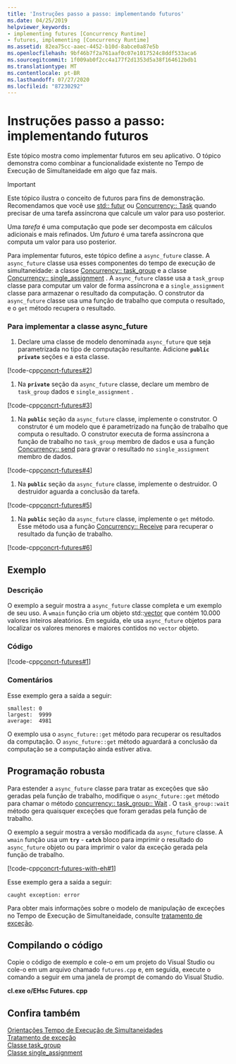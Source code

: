 ```yaml
---
title: 'Instruções passo a passo: implementando futuros'
ms.date: 04/25/2019
helpviewer_keywords:
- implementing futures [Concurrency Runtime]
- futures, implementing [Concurrency Runtime]
ms.assetid: 82ea75cc-aaec-4452-b10d-8abce0a87e5b
ms.openlocfilehash: 9bf46b7f2a761aaf0c07e1017524c8ddf533aca6
ms.sourcegitcommit: 1f009ab0f2cc4a177f2d1353d5a38f164612bdb1
ms.translationtype: MT
ms.contentlocale: pt-BR
ms.lasthandoff: 07/27/2020
ms.locfileid: "87230292"
---
```

# <a name="walkthrough-implementing-futures"></a>Instruções passo a passo: implementando futuros

Este tópico mostra como implementar futuros em seu aplicativo. O tópico demonstra como combinar a funcionalidade existente no Tempo de Execução de Simultaneidade em algo que faz mais.

> [!IMPORTANT]
> Este tópico ilustra o conceito de futuros para fins de demonstração. Recomendamos que você use [std:: futur](../../standard-library/future-class.md) ou [Concurrency:: Task](../../parallel/concrt/reference/task-class.md) quando precisar de uma tarefa assíncrona que calcule um valor para uso posterior.

Uma *tarefa* é uma computação que pode ser decomposta em cálculos adicionais e mais refinados. Um *futuro* é uma tarefa assíncrona que computa um valor para uso posterior.

Para implementar futuros, este tópico define a `async_future` classe. A `async_future` classe usa esses componentes do tempo de execução de simultaneidade: a classe [Concurrency:: task_group](reference/task-group-class.md) e a classe [Concurrency:: single_assignment](../../parallel/concrt/reference/single-assignment-class.md) . A `async_future` classe usa a `task_group` classe para computar um valor de forma assíncrona e a `single_assignment` classe para armazenar o resultado da computação. O construtor da `async_future` classe usa uma função de trabalho que computa o resultado, e o `get` método recupera o resultado.

### <a name="to-implement-the-async_future-class"></a>Para implementar a classe async_future

1. Declare uma classe de modelo denominada `async_future` que seja parametrizada no tipo de computação resultante. Adicione **`public`** **`private`** seções e a esta classe.

[!code-cpp[concrt-futures#2](../../parallel/concrt/codesnippet/cpp/walkthrough-implementing-futures_1.cpp)]

1. Na **`private`** seção da `async_future` classe, declare um membro de `task_group` dados e `single_assignment` .

[!code-cpp[concrt-futures#3](../../parallel/concrt/codesnippet/cpp/walkthrough-implementing-futures_2.cpp)]

1. Na **`public`** seção da `async_future` classe, implemente o construtor. O construtor é um modelo que é parametrizado na função de trabalho que computa o resultado. O construtor executa de forma assíncrona a função de trabalho no `task_group` membro de dados e usa a função [Concurrency:: send](reference/concurrency-namespace-functions.md#send) para gravar o resultado no `single_assignment` membro de dados.

[!code-cpp[concrt-futures#4](../../parallel/concrt/codesnippet/cpp/walkthrough-implementing-futures_3.cpp)]

1. Na **`public`** seção da `async_future` classe, implemente o destruidor. O destruidor aguarda a conclusão da tarefa.

[!code-cpp[concrt-futures#5](../../parallel/concrt/codesnippet/cpp/walkthrough-implementing-futures_4.cpp)]

1. Na **`public`** seção da `async_future` classe, implemente o `get` método. Esse método usa a função [Concurrency:: Receive](reference/concurrency-namespace-functions.md#receive) para recuperar o resultado da função de trabalho.

[!code-cpp[concrt-futures#6](../../parallel/concrt/codesnippet/cpp/walkthrough-implementing-futures_5.cpp)]

## <a name="example"></a>Exemplo

### <a name="description"></a>Descrição

O exemplo a seguir mostra a `async_future` classe completa e um exemplo de seu uso. A `wmain` função cria um objeto std::[vector](../../standard-library/vector-class.md) que contém 10.000 valores inteiros aleatórios. Em seguida, ele usa `async_future` objetos para localizar os valores menores e maiores contidos no `vector` objeto.

### <a name="code"></a>Código

[!code-cpp[concrt-futures#1](../../parallel/concrt/codesnippet/cpp/walkthrough-implementing-futures_6.cpp)]

### <a name="comments"></a>Comentários

Esse exemplo gera a saída a seguir:

```Output
smallest: 0
largest:  9999
average:  4981
```

O exemplo usa o `async_future::get` método para recuperar os resultados da computação. O `async_future::get` método aguardará a conclusão da computação se a computação ainda estiver ativa.

## <a name="robust-programming"></a>Programação robusta

Para estender a `async_future` classe para tratar as exceções que são geradas pela função de trabalho, modifique o `async_future::get` método para chamar o método [concurrency:: task_group:: Wait](reference/task-group-class.md#wait) . O `task_group::wait` método gera quaisquer exceções que foram geradas pela função de trabalho.

O exemplo a seguir mostra a versão modificada da `async_future` classe. A `wmain` função usa um **`try`** - **`catch`** bloco para imprimir o resultado do `async_future` objeto ou para imprimir o valor da exceção gerada pela função de trabalho.

[!code-cpp[concrt-futures-with-eh#1](../../parallel/concrt/codesnippet/cpp/walkthrough-implementing-futures_7.cpp)]

Esse exemplo gera a saída a seguir:

```Output
caught exception: error
```

Para obter mais informações sobre o modelo de manipulação de exceções no Tempo de Execução de Simultaneidade, consulte [tratamento de exceção](../../parallel/concrt/exception-handling-in-the-concurrency-runtime.md).

## <a name="compiling-the-code"></a>Compilando o código

Copie o código de exemplo e cole-o em um projeto do Visual Studio ou cole-o em um arquivo chamado `futures.cpp` e, em seguida, execute o comando a seguir em uma janela de prompt de comando do Visual Studio.

**cl.exe o/EHsc Futures. cpp**

## <a name="see-also"></a>Confira também

[Orientações Tempo de Execução de Simultaneidades](../../parallel/concrt/concurrency-runtime-walkthroughs.md)<br/>
[Tratamento de exceção](../../parallel/concrt/exception-handling-in-the-concurrency-runtime.md)<br/>
[Classe task_group](reference/task-group-class.md)<br/>
[Classe single_assignment](../../parallel/concrt/reference/single-assignment-class.md)
